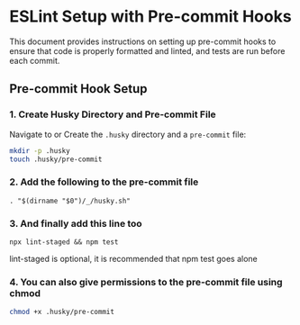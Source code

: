# ESLint Setup with Pre-commit Hooks

This document provides instructions on setting up pre-commit hooks to ensure that code is properly formatted and linted, and tests are run before each commit.

## Pre-commit Hook Setup

### 1. Create Husky Directory and Pre-commit File

Navigate to or Create the `.husky` directory and a `pre-commit` file:

```bash
mkdir -p .husky
touch .husky/pre-commit
```

### 2. Add the following to the pre-commit file

``` . "$(dirname "$0")/_/husky.sh" ```

### 3. And finally add this line too

``` npx lint-staged && npm test ```

lint-staged is optional, it is recommended that npm test goes alone

### 4. You can also give permissions to the pre-commit file using chmod

```bash 
chmod +x .husky/pre-commit 
```

